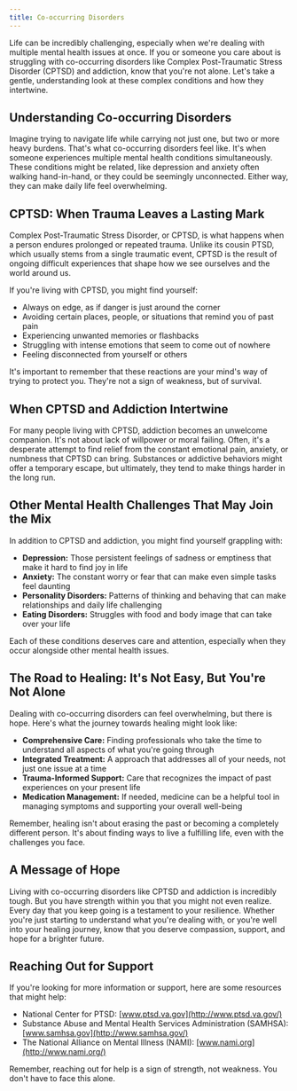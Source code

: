 ```yaml
---
title: Co-occurring Disorders
---
```


Life can be incredibly challenging, especially when we're dealing with multiple mental health issues at once. If you or someone you care about is struggling with co-occurring disorders like Complex Post-Traumatic Stress Disorder (CPTSD) and addiction, know that you're not alone. Let's take a gentle, understanding look at these complex conditions and how they intertwine.

## Understanding Co-occurring Disorders

Imagine trying to navigate life while carrying not just one, but two or more heavy burdens. That's what co-occurring disorders feel like. It's when someone experiences multiple mental health conditions simultaneously. These conditions might be related, like depression and anxiety often walking hand-in-hand, or they could be seemingly unconnected. Either way, they can make daily life feel overwhelming.

## CPTSD: When Trauma Leaves a Lasting Mark

Complex Post-Traumatic Stress Disorder, or CPTSD, is what happens when a person endures prolonged or repeated trauma. Unlike its cousin PTSD, which usually stems from a single traumatic event, CPTSD is the result of ongoing difficult experiences that shape how we see ourselves and the world around us.

If you're living with CPTSD, you might find yourself:

- Always on edge, as if danger is just around the corner
- Avoiding certain places, people, or situations that remind you of past pain
- Experiencing unwanted memories or flashbacks
- Struggling with intense emotions that seem to come out of nowhere
- Feeling disconnected from yourself or others

It's important to remember that these reactions are your mind's way of trying to protect you. They're not a sign of weakness, but of survival.

## When CPTSD and Addiction Intertwine

For many people living with CPTSD, addiction becomes an unwelcome companion. It's not about lack of willpower or moral failing. Often, it's a desperate attempt to find relief from the constant emotional pain, anxiety, or numbness that CPTSD can bring. Substances or addictive behaviors might offer a temporary escape, but ultimately, they tend to make things harder in the long run.

## Other Mental Health Challenges That May Join the Mix

In addition to CPTSD and addiction, you might find yourself grappling with:

- **Depression:** Those persistent feelings of sadness or emptiness that make it hard to find joy in life
- **Anxiety:** The constant worry or fear that can make even simple tasks feel daunting
- **Personality Disorders:** Patterns of thinking and behaving that can make relationships and daily life challenging
- **Eating Disorders:** Struggles with food and body image that can take over your life

Each of these conditions deserves care and attention, especially when they occur alongside other mental health issues.

## The Road to Healing: It's Not Easy, But You're Not Alone

Dealing with co-occurring disorders can feel overwhelming, but there is hope. Here's what the journey towards healing might look like:

- **Comprehensive Care:** Finding professionals who take the time to understand all aspects of what you're going through
- **Integrated Treatment:** A approach that addresses all of your needs, not just one issue at a time
- **Trauma-Informed Support:** Care that recognizes the impact of past experiences on your present life
- **Medication Management:** If needed, medicine can be a helpful tool in managing symptoms and supporting your overall well-being

Remember, healing isn't about erasing the past or becoming a completely different person. It's about finding ways to live a fulfilling life, even with the challenges you face.

## A Message of Hope

Living with co-occurring disorders like CPTSD and addiction is incredibly tough. But you have strength within you that you might not even realize. Every day that you keep going is a testament to your resilience. Whether you're just starting to understand what you're dealing with, or you're well into your healing journey, know that you deserve compassion, support, and hope for a brighter future.

## Reaching Out for Support

If you're looking for more information or support, here are some resources that might help:

- National Center for PTSD: [www.ptsd.va.gov](http://www.ptsd.va.gov/)
- Substance Abuse and Mental Health Services Administration (SAMHSA): [www.samhsa.gov](http://www.samhsa.gov/)
- The National Alliance on Mental Illness (NAMI): [www.nami.org](http://www.nami.org/)

Remember, reaching out for help is a sign of strength, not weakness. You don't have to face this alone.
